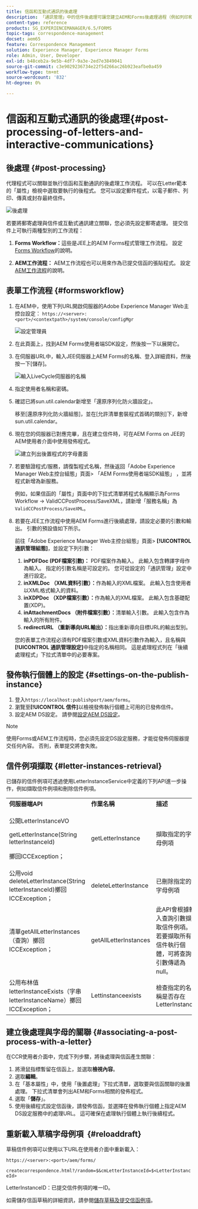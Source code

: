 ```yaml
---
title: 信函和互動式通訊的後處理
description: 「通訊管理」中的信件後處理可讓您建立AEM和Forms後處理過程（例如列印和電子郵件），並將其與您的信件整合。
content-type: reference
products: SG_EXPERIENCEMANAGER/6.5/FORMS
topic-tags: correspondence-management
docset: aem65
feature: Correspondence Management
solution: Experience Manager, Experience Manager Forms
role: Admin, User, Developer
exl-id: b48ceb2a-9e5b-4df7-9a3e-2ed7e3849041
source-git-commit: c3e9029236734e22f5d266ac26b923eafbe0a459
workflow-type: tm+mt
source-wordcount: '832'
ht-degree: 0%

---
```


# 信函和互動式通訊的後處理{#post-processing-of-letters-and-interactive-communications}

## 後處理 {#post-processing}

代理程式可以關聯並執行信函和互動通訊的後處理工作流程。 可以在Letter範本的「屬性」檢視中選取要執行的後程式。 您可以設定郵件程式，以電子郵件、列印、傳真或封存最終信件。

![後處理](assets/ppoverview.png)

若要將郵寄處理與信件或互動式通訊建立關聯，您必須先設定郵寄處理。 提交信件上可執行兩種型別的工作流程：

1. **Forms Workflow：**&#x200B;這些是JEE上的AEM Forms程式管理工作流程。 設定[Forms Workflow](#formsworkflow)的說明。

1. **AEM工作流程：** AEM工作流程也可以用來作為已提交信函的張貼程式。 設定[AEM工作流程](../../forms/using/aem-forms-workflow.md)的說明。

## 表單工作流程 {#formsworkflow}

1. 在AEM中，使用下列URL開啟伺服器的Adobe Experience Manager Web主控台設定： `https://<server>:<port>/<contextpath>/system/console/configMgr`

   ![設定管理員](assets/2configmanager-1.png)

1. 在此頁面上，找到AEM Forms使用者端SDK設定，然後按一下以展開它。
1. 在伺服器URL中，輸入JEE伺服器上AEM Forms的名稱、登入詳細資料，然後按一下[儲存]。**&#x200B;**

   ![輸入LiveCycle伺服器的名稱](assets/1cofigmanager.png)

1. 指定使用者名稱和密碼。
1. 確認已將sun.util.calendar新增至「還原序列化防火牆設定」。

   移至[還原序列化防火牆組態]，並在[允許清單套裝程式首碼的類別]下，新增sun.util.calendar。

1. 現在您的伺服器已對應完畢，且在建立信件時，可在AEM Forms on JEE的AEM使用者介面中使用發佈程式。

   ![建立列出後置程式的字母畫面](assets/0configmanager.png)

1. 若要驗證程式/服務，請復製程式名稱，然後返回「Adobe Experience Manager Web主控台組態」頁面> 「AEM Forms使用者端SDK組態」 ，並將程式新增為新服務。

   例如，如果信函的「屬性」頁面中的下拉式清單將程式名稱顯示為Forms Workflow -> ValidCCPostProcess/SaveXML，請新增「服務名稱」為`ValidCCPostProcess/SaveXML`。

1. 若要在JEE工作流程中使用AEM Forms進行後續處理，請設定必要的引數和輸出。 引數的預設值如下所示。

   前往「Adobe Experience Manager Web主控台組態」頁面> **[!UICONTROL 通訊管理組態]**，並設定下列引數：

   1. **inPDFDoc (PDF檔案引數)：** PDF檔案作為輸入。 此輸入包含轉譯字母作為輸入。 指定的引數名稱是可設定的。 您可從設定的「通訊管理」設定中進行設定。
   1. **inXMLDoc （XML資料引數）：**&#x200B;作為輸入的XML檔案。 此輸入包含使用者以XML格式輸入的資料。
   1. **inXDPDoc （XDP檔案引數）：**&#x200B;作為輸入的XML檔案。 此輸入包含基礎配置(XDP)。
   1. **inAttachmentDocs （附件檔案引數）：**&#x200B;清單輸入引數。 此輸入包含作為輸入的所有附件。
   1. **redirectURL （重新導向URL輸出）：**&#x200B;指出重新導向目標URL的輸出型別。

   您的表單工作流程必須有PDF檔案引數或XML資料引數作為輸入，且名稱與&#x200B;**[!UICONTROL 通訊管理設定]**&#x200B;中指定的名稱相同。 這是處理程式列在「後續處理程式」下拉式清單中的必要專案。

## 發佈執行個體上的設定 {#settings-on-the-publish-instance}

1. 登入`https://localhost:publishport/aem/forms`。
1. 瀏覽至&#x200B;**[!UICONTROL 信件]**&#x200B;以檢視發佈執行個體上可用的已發佈信件。
1. 設定AEM DS設定。 請參閱[設定AEM DS設定](../../forms/using/configuring-the-processing-server-url.md)。

>[!NOTE]
>
>使用Forms或AEM工作流程時，您必須先設定DS設定服務，才能從發佈伺服器提交任何內容。 否則，表單提交將會失敗。

## 信件例項擷取 {#letter-instances-retrieval}

已儲存的信件例項可透過使用LetterInstanceService中定義的下列API進一步操作，例如擷取信件例項和刪除信件例項。

<table>
 <tbody>
  <tr>
   <td><strong>伺服器端API</strong></td>
   <td><strong>作業名稱</strong></td>
   <td><strong>描述</strong></td>
  </tr>
  <tr>
   <td><p>公開LetterInstanceVO</p> <p>getLetterInstance(String letterInstanceId)</p> <p>擲回ICCException； </p> </td>
   <td>getLetterInstance</td>
   <td>擷取指定的字母例項 </td>
  </tr>
  <tr>
   <td>公用void deleteLetterInstance(String letterInstanceId)擲回ICCException； </td>
   <td>deleteLetterInstance </td>
   <td>已刪除指定的字母例項 </td>
  </tr>
  <tr>
   <td>清單getAllLetterInstances（查詢）擲回ICCException； </td>
   <td>getAllLetterInstances </td>
   <td>此API會根據輸入查詢引數擷取信件例項。 若要擷取所有信件執行個體，可將查詢引數傳遞為null。<br /> </td>
  </tr>
  <tr>
   <td>公用布林值letterInstanceExists（字串letterInstanceName）擲回ICCException； </td>
   <td>Lettinstanceexists </td>
   <td>檢查指定的名稱是否存在LetterInstance </td>
  </tr>
 </tbody>
</table>

## 建立後處理與字母的關聯 {#associating-a-post-process-with-a-letter}

在CCR使用者介面中，完成下列步驟，將後處理與信函產生關聯：

1. 將滑鼠指標暫留在信函上，並選取&#x200B;**檢視內容**。
1. 選取&#x200B;**編輯**。
1. 在「基本屬性」中，使用「後置處理」下拉式清單，選取要與信函關聯的後置處理。 下拉式清單會列出AEM和Forms相關的發佈程式。
1. 選取「**儲存**」。
1. 使用後續程式設定信函後，請發佈信函，並選擇在發佈執行個體上指定AEM DS設定服務中的處理URL。 這可確保在處理執行個體上執行後續程式。

## 重新載入草稿字母例項  {#reloaddraft}

草稿信件例項可以使用以下URL在使用者介面中重新載入：

`https://<server>:<port>/aem/forms/`

`createcorrespondence.html?/random=$&cmLetterInstanceId=$<LetterInstanceId>`

LetterInstanceID：已提交信件例項的唯一ID。

如需儲存信函草稿的詳細資訊，請參閱[儲存草稿及提交信函例項](../../forms/using/create-correspondence.md#savingdrafts)。
